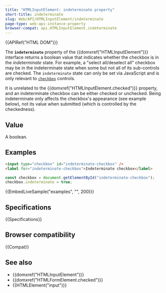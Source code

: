 ```yaml
---
title: "HTMLInputElement: indeterminate property"
short-title: indeterminate
slug: Web/API/HTMLInputElement/indeterminate
page-type: web-api-instance-property
browser-compat: api.HTMLInputElement.indeterminate
---
```


{{APIRef("HTML DOM")}}

The **`indeterminate`** property of the {{domxref("HTMLInputElement")}} interface returns a boolean value that indicates whether the checkbox is in the _indeterminate_ state. For example, a "select all/deselect all" checkbox may be in the indeterminate state when some but not all of its sub-controls are checked. The `indeterminate` state can only be set via JavaScript and is only relevant to [`checkbox`](/en-US/docs/Web/HTML/Element/input/checkbox) controls.

It is unrelated to the {{domxref("HTMLInputElement.checked")}} property, and an indeterminate checkbox can be either checked or unchecked. Being indeterminate only affects the checkbox's appearance (see example below), not its value when submitted (which is controlled by the checkedness).

## Value

A boolean.

## Examples

```html
<input type="checkbox" id="indeterminate-checkbox" />
<label for="indeterminate-checkbox">Indeterminate checkbox</label>
```

```js
const checkbox = document.getElementById("indeterminate-checkbox");
checkbox.indeterminate = true;
```

{{EmbedLiveSample("examples", "", 200)}}

## Specifications

{{Specifications}}

## Browser compatibility

{{Compat}}

## See also

- {{domxref("HTMLInputElement")}}
- {{domxref("HTMLFormElement.checked")}}
- {{HTMLElement("input")}}
